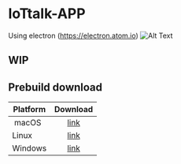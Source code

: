 # IoTtalk-APP
Using electron (https://electron.atom.io)
![Alt Text](https://media.giphy.com/media/3ohhwibZxvrJ7rLVRK/giphy.gif)
## WIP

## Prebuild download
| Platform | Download |
| -------- |:--------:|
|  macOS   | [link](https://drive.google.com/uc?export=download&id=0BxfwACpMA6pDb05udlZJLXZxYjg)| 
|  Linux   | [link](https://drive.google.com/uc?export=download&id=0BxfwACpMA6pDdTZxZGF0YURaSWc)|
|  Windows | [link](https://drive.google.com/uc?export=download&id=0BxfwACpMA6pDNHc0ajJyMUpQZE0)|
